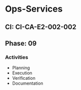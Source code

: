 # Ops-Services

## CI: CI-CA-E2-002-002
## Phase: 09

### Activities
- Planning
- Execution
- Verification
- Documentation
